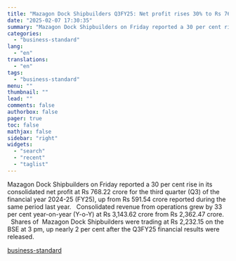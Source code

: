 ```yaml
---
title: "Mazagon Dock Shipbuilders Q3FY25: Net profit rises 30% to Rs 768 crore"
date: "2025-02-07 17:30:35"
summary: "Mazagon Dock Shipbuilders on Friday reported a 30 per cent rise in its consolidated net profit at Rs 768.22 crore for the third quarter (Q3) of the financial year 2024-25 (FY25), up from Rs 591.54 crore reported during the same period last year. Consolidated revenue from operations grew by 33..."
categories:
  - "business-standard"
lang:
  - "en"
translations:
  - "en"
tags:
  - "business-standard"
menu: ""
thumbnail: ""
lead: ""
comments: false
authorbox: false
pager: true
toc: false
mathjax: false
sidebar: "right"
widgets:
  - "search"
  - "recent"
  - "taglist"
---
```


Mazagon Dock Shipbuilders on Friday reported a 30 per cent rise in its consolidated net profit at Rs 768.22 crore for the third quarter (Q3) of the financial year 2024-25 (FY25), up from Rs 591.54 crore reported during the same period last year.
 
Consolidated revenue from operations grew by 33 per cent year-on-year (Y-o-Y) at Rs 3,143.62 crore from Rs 2,362.47 crore. 
 
Shares of  Mazagon Dock Shipbuilders were trading at Rs 2,232.15 on the BSE at 3 pm, up nearly 2 per cent after the Q3FY25 financial results were released.

[business-standard](https://www.business-standard.com/companies/results/mazagon-dock-shipbuilders-q3-fy25-results-profit-share-revenue-125020700885_1.html)
